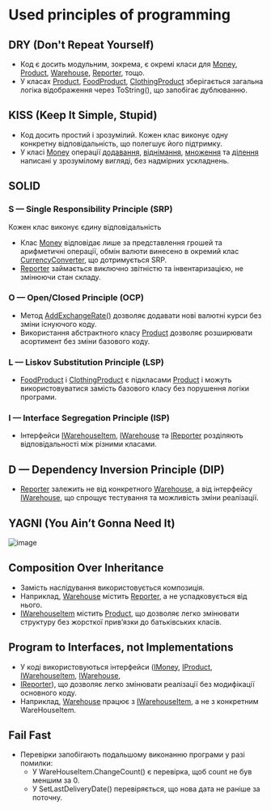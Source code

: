 # Used principles of programming 
## DRY (Don't Repeat Yourself)
+ Код є досить модульним, зокрема, є окремі класи для [Money](./lab1/Classes/Money.cs), [Product](./lab1/Classes/Product.cs),
[Warehouse](./lab1/Classes/Warehouse.cs), [Reporter](./lab1/Classes/Reporter.cs), тощо.
+ У класах [Product](./lab1/Classes/Product.cs), [FoodProduct](./lab1/Classes/FoodProduct.cs), [ClothingProduct](./lab1/Classes/ClothingProduct.cs)
зберігається загальна логіка відображення через ToString(), що запобігає дублюванню.
## KISS (Keep It Simple, Stupid)
+ Код досить простий і зрозумілий. Кожен клас виконує одну конкретну відповідальність, що полегшує його підтримку.
+ У класі [Money](./lab1/Classes/Money.cs) операції [додавання](./lab1/Classes/Money.cs), [віднімання](./lab1/Classes/Money.cs),
[множення](./lab1/Classes/Money.cs) та [ділення](./lab1/Classes/Money.cs) написані у зрозумілому вигляді, без надмірних ускладнень.
## SOLID
### S — Single Responsibility Principle (SRP)
Кожен клас виконує єдину відповідальність
+ Клас [Money](./lab1/Classes/Money.cs) відповідає лише за представлення грошей та арифметичні операції, обмін валюти винесено в окремий клас
[CurrencyConverter](./lab1/Classes/CurrencyConverter.cs), що дотримується SRP.
+ [Reporter](./lab1/Classes/Reporter.cs) займається виключно звітністю та інвентаризацією, не змінюючи стан складу.
### O — Open/Closed Principle (OCP)
+ Метод [AddExchangeRate()](./lab1/Classes/CurrencyConverter.cs) дозволяє додавати нові валютні курси без зміни існуючого коду.
+ Використання абстрактного класу [Product](./lab1/Classes/Product.cs) дозволяє розширювати асортимент без зміни базового коду.
### L — Liskov Substitution Principle (LSP)
+ [FoodProduct](./lab1/Classes/FoodProduct.cs) і [ClothingProduct](./lab1/Classes/ClothingProductProduct.cs) є підкласами [Product](./lab1/Classes/Product.cs) і можуть використовуватися замість базового класу без порушення логіки програми.
### I — Interface Segregation Principle (ISP)
+ Інтерфейси [IWarehouseItem](./lab1/Interface/IWarehouseItem.cs), [IWarehouse](./lab1/Interface/IWarehouse.cs) та [IReporter](./lab1/Interface/IReporter.cs) розділяють відповідальності між різними класами.
## D — Dependency Inversion Principle (DIP)
+ [Reporter](./lab1/Classes/Reporter.cs) залежить не від конкретного [Warehouse](./lab1/Classes/Warehouse.cs), а від інтерфейсу [IWarehouse](./lab1/Interface/IWarehouse.cs), що спрощує тестування та можливість зміни реалізації.
## YAGNI (You Ain’t Gonna Need It)
![image](https://github.com/user-attachments/assets/7dc27797-ef4f-4076-acab-f5341f04ea6c)
## Composition Over Inheritance
+ Замість наслідування використовується композиція.
+ Наприклад, [Warehouse](./lab1/Classes/Warehouse.cs) містить [Reporter](./lab1/Classes/Reporter.cs), а не успадковується від нього.
+ [IWarehouseItem](./lab1/Interface/IWarehouseItem.cs) містить [Product](./lab1/Classes/Product.cs), що дозволяє легко змінювати структуру без жорсткої прив’язки до батьківських класів.
## Program to Interfaces, not Implementations
+ У коді використовуються інтерфейси ([IMoney](./lab1/Interface/IMoney.cs), [IProduct](./lab1/Interface/IProduct.cs), [IWarehouseItem](./lab1/Interface/IWarehouseItem.cs), [IWarehouse](./lab1/Interface/IWarehouse.cs),
+  [IReporter](./lab1/Interface/IReporter.cs)), що дозволяє легко змінювати реалізації без модифікації основного коду.
+ Наприклад, [Warehouse](./lab1/Classes/Warehouse.cs) працює з [IWarehouseItem](./lab1/Interface/IWarehouseItem.cs), а не з конкретним WareHouseItem.
## Fail Fast
+ Перевірки запобігають подальшому виконанню програми у разі помилки:
   - У WareHouseItem.ChangeCount() є перевірка, щоб count не був меншим за 0.
   - У SetLastDeliveryDate() перевіряється, що нова дата не раніше за поточну.
